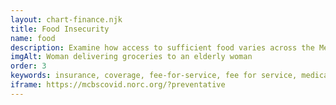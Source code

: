 ```yaml
---
layout: chart-finance.njk
title: Food Insecurity
name: food
description: Examine how access to sufficient food varies across the Medicare population.
imgAlt: Woman delivering groceries to an elderly woman
order: 3
keywords: insurance, coverage, fee-for-service, fee for service, medicare advantage, ma, chronic, sex, gender, age, language, english, income, race, ethnicity, dual eligible, dual, dually eligible, geography, urban, rural, region, metropolitan, health status, disability, financial security, cost, costs, money, finance, finances, behavior, supplies, needs, necessities, eat, ate, meals, afford, hunger, hungry, nutrition, access, access to care
iframe: https://mcbscovid.norc.org/?preventative
---
```

